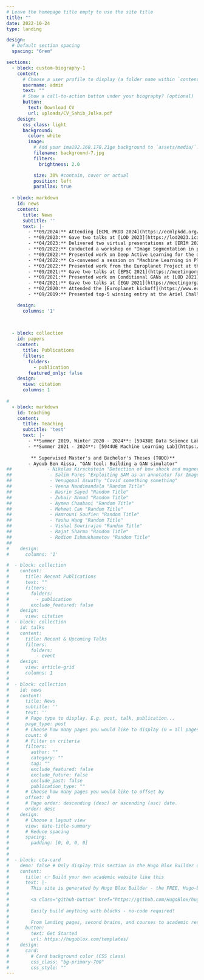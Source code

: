 ```yaml
---
# Leave the homepage title empty to use the site title
title: ""
date: 2022-10-24
type: landing

design:
  # Default section spacing
  spacing: "6rem"

sections:
  - block: custom-biography-1
    content:
      # Choose a user profile to display (a folder name within `content/authors/`)
      username: admin
      text: ""
      # Show a call-to-action button under your biography? (optional)
      button:
        text: Download CV
        url: uploads/CV_Sahib_Julka.pdf
    design:
      css_class: light
      background:
        color: white
        image:
          # Add your ima192.168.178.21ge background to `assets/media/`.
          filename: background-7.jpg
          filters:
            brightness: 2.0 

          size: 30% #contain, cover or actual
          position: left
          parallax: true
  
  - block: markdown
    id: news
    content:
      title: News
      subtitle: ''
      text: |-
        - **09/2024:** Attending [ECML PKDD 2024](https://ecmlpkdd.org/2024/) in Vilnius, Lithuania, and LOD 2024 in Tuscany, Italy, to present accepted work at the respective conferences.
        - **09/2023:** Gave two talks at [LOD 2023](https://lod2023.icas.cc/wp-content/uploads/sites/23/2023/09/LOD-ACAIN-2023-Program-06.pdf) in Lake District, UK.
        - **04/2023:** Delivered two virtual presentations at [ERIM 2023](https://www.youtube.com/watch?v=-wV6LX3Zpho&t=7219s) related to the Europlanet 2024 project.
        - **09/2022:** Conducted a workshop on "Image Segmentation in planetary applications" at [EPSC 2022](https://meetingorganizer.copernicus.org/EPSC2022/session/44849) in Granada, Spain and co-convened a session on "Machine Learning in Planetary Sciences." [Session link](https://meetingorganizer.copernicus.org/EPSC2022/session/44609)
        - **09/2022:** Presented work on Deep Active Learning for the detection of Mercury's Magnetopause and Bow Shock Crossings at [ECML PKDD 2022](https://ecmlpkdd.org/2022/) in Grenoble, France.
        - **04/2022:** Co-convened a session on "Machine Learning in Planetary Science" at [EGU 2022](https://meetingorganizer.copernicus.org/EGU22/session/43559).
        - **03/2022:** Presented work from the Europlanet Project at the [AGU session on Machine Learning in Heliophysics](https://ml-helio.github.io/#Program) in Boulder, Colorado, USA.
        - **09/2021:** Gave two talks at [EPSC 2021](https://meetingorganizer.copernicus.org/EPSC2021/session/41613) and co-convened a session on "Machine Learning in Planetary Sciences."
        - **09/2021:** Presented work on Conditional GANs at [LOD 2021](https://lod2021.icas.cc/program/) in Lake District, UK.
        - **04/2021:** Gave two talks at [EGU 2021](https://meetingorganizer.copernicus.org/EGU21/sessionprogramme/ST?cosession=6095abd82abfd2-93612894-m) and co-convened a session on "Machine Learning in Planetary Science and Heliophysics."
        - **02/2020:** Attended the [Europlanet kickoff](https://www.europlanet-society.org/presentations-from-europlanet-2024-ri-kick-off-meeting/) in Windsor, UK.
        - **09/2019:** Presented top-5 winning entry at the Ariel Challenge on the estimation of dips in light curve from exoplanets at the [Data Science Challenge](https://ecmlpkdd2019.org/programme/discovery/) conducted at [ECML PKDD 2019](https://ecmlpkdd2019.org/programme/discovery/) in Würzburg, Germany.

    design:
      columns: '1'
      
   

  - block: collection
    id: papers
    content:
      title: Publications
      filters:
        folders:
          - publication
        featured_only: false
    design:
      view: citation
      columns: 1
  
#      
  - block: markdown
    id: teaching
    content:
      title: Teaching
      subtitle: 'test'
      text: |-
        - **Summer 2019, Winter 2020 - 2024**: [5943UE Data Science Lab](https://www.fim.uni-passau.de/data-science/lehre-und-studium/lehrveranstaltungen/personendetails?config_id=232ee5ad516ac92bf590f99ac8c2baa8&module=TemplateLecturedetails&range_id=fe6270326db54a4fa75c5fe1a5eaea48&seminar_id=c3a46e613d4eb023c9743bd8265cf3d7&cHash=7b5f01d2a9329f64fc43327adcbc4b27)
        - **Summer 2021 - 2024**: [5944UE Machine Learning Lab](https://www.fim.uni-passau.de/data-science/lehre-und-studium/lehrveranstaltungen/veranstaltungsdetails?config_id=232ee5ad516ac92bf590f99ac8c2baa8&module=TemplateLecturedetails&range_id=fe6270326db54a4fa75c5fe1a5eaea48&seminar_id=d8cef59f8abb7dc43e34560c54f884bd&target=)
       
         ** Supervised Master's and Bachelor's Theses (TODO)**
        - Ayoub Ben Aissa, "GAN tool: Building a GAN simulator"
##             - Nikolas Kirschstein "Detection of bow shock and magnetopause crossings from MESSENGER data"
##              - Salim Fares "Exploiting SAM as an annotator for Image Segmentation"
##              - Venugopal Aswathy "Covid something something"
##              - Veena Nandimandala "Random Title"
##              - Nasrin Sayed "Random Title"
##              - Zubair Ahmad "Random Title"
##              - Aymen Chaabani "Random Title"
##              - Mehmet Can "Random Title"
##              - Hamrouni Soufien "Random Title"
##              - Yashu Wang "Random Title"
##              - Vishal Sowrirajan "Random Title"
##              - Rajat Sharma "Random Title"
##              - Rodion Ishmukhametov "Random Title"    
##            
#    design:
#      columns: '1'

#  - block: collection
#    content:
#      title: Recent Publications
#      text: ""
#      filters:
#        folders:
#          - publication
#        exclude_featured: false
#    design:
#      view: citation
#  - block: collection
#    id: talks
#    content:
#      title: Recent & Upcoming Talks
#      filters:
#        folders:
#          - event
#    design:
#      view: article-grid
#      columns: 1
#      
#  - block: collection
#    id: news
#    content:
#      title: News
#      subtitle: ''
#      text: ''
#      # Page type to display. E.g. post, talk, publication...
#      page_type: post
#      # Choose how many pages you would like to display (0 = all pages)
#      count: 0
#      # Filter on criteria
#      filters:
#        author: ""
#        category: ""
#        tag: ""
#        exclude_featured: false
#        exclude_future: false
#        exclude_past: false
#        publication_type: ""
#      # Choose how many pages you would like to offset by
#      offset: 0
#      # Page order: descending (desc) or ascending (asc) date.
#      order: desc
#    design:
#      # Choose a layout view
#      view: date-title-summary
#      # Reduce spacing
#      spacing:
#        padding: [0, 0, 0, 0]
#        
#
#  - block: cta-card
#    demo: false # Only display this section in the Hugo Blox Builder demo site
#    content:
#      title: 👉 Build your own academic website like this
#      text: |-
#        This site is generated by Hugo Blox Builder - the FREE, Hugo-based open source website builder trusted by 250,000+ academics like you.
#
#        <a class="github-button" href="https://github.com/HugoBlox/hugo-blox-builder" data-color-scheme="no-preference: light; light: light; dark: dark;" data-icon="octicon-star" data-size="large" data-show-count="true" aria-label="Star HugoBlox/hugo-blox-builder on GitHub">Star</a>
#
#        Easily build anything with blocks - no-code required!
#        
#        From landing pages, second brains, and courses to academic resumés, conferences, and tech blogs.
#      button:
#        text: Get Started
#        url: https://hugoblox.com/templates/
#    design:
#      card:
#        # Card background color (CSS class)
#        css_class: "bg-primary-700"
#        css_style: ""
---
```

